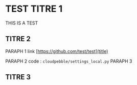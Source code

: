 TEST TITRE 1
===========

THIS IS A TEST

TITRE 2
---------------

PARAPH 1
link [https://github.com/test/test](title) 

PARAPH 2
code : `cloudpebble/settings_local.py`
PARAPH 3

TITRE 3
------------
